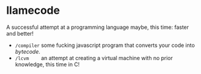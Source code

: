# llamecode
A successful attempt at a programming language maybe, this time: faster and better!

- `/compiler` some fucking javascript program that converts your code into *bytecode*.
- `/lcvm    ` an attempt at creating a virtual machine with no prior knowledge, this time in C!
